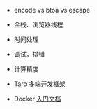 * encode vs btoa vs escape

* 全栈、浏览器线程

* 时间处理

* 调试，排错

* 计算精度

* Taro 多端开发框架

* Docker  [入门文档](http://www.ruanyifeng.com/blog/2018/02/docker-tutorial.html)